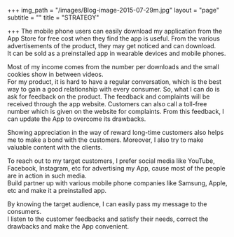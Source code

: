 +++
img_path = "/images/Blog-image-2015-07-29m.jpg"
layout = "page"
subtitle = ""
title = "STRATEGY"

+++
The mobile phone users can easily download my application from the App Store for free cost when they find the app is useful. From the various advertisements of the product, they may get noticed and can download.  
It can be sold as a preinstalled app in wearable devices and mobile phones.

Most of my income comes from the number per downloads and the small cookies show in between videos.  
For my product, it is hard to have a regular conversation, which is the best way to gain a good relationship with every consumer. So, what I can do is ask for feedback on the product. The feedback and complaints will be received through the app website. Customers can also call a toll-free number which is given on the website for complaints. From this feedback, I can update the App to overcome its drawbacks.

Showing appreciation in the way of reward long-time customers also helps me to make a bond with the customers. Moreover, I also try to make valuable content with the clients.

To reach out to my target customers, I prefer social media like YouTube, Facebook, Instagram, etc for advertising my App, cause most of the people are in action in such media.  
Build partner up with various mobile phone companies like Samsung, Apple, etc and make it a preinstalled app.

By knowing the target audience, I can easily pass my message to the consumers.  
I listen to the customer feedbacks and satisfy their needs, correct the drawbacks and make the App convenient.